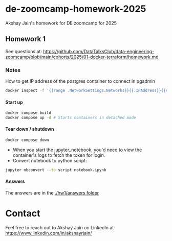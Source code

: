 # de-zoomcamp-homework-2025
Akshay Jain's homework for DE zoomcamp for 2025

## Homework 1
See questions at: https://github.com/DataTalksClub/data-engineering-zoomcamp/blob/main/cohorts/2025/01-docker-terraform/homework.md

### Notes
How to get IP address of the postgres container to connect in pgadmin
```bash
docker inspect -f '{{range .NetworkSettings.Networks}}{{.IPAddress}}{{end}}' postgres
```
#### Start up
```bash
docker compose build
docker compose up -d # Starts containers in detached mode
```
#### Tear down / shutdown
```bash
docker compose down
```
- When you start the jupyter_notebook, you'd need to view the container's logs to fetch the token for login.
- Convert notebook to python script:
```bash
jupyter nbconvert --to script notebook.ipynb
```

#### Answers
The answers are in the [./hw1/answers folder](./hw1/answers)

# Contact
Feel free to reach out to Akshay Jain on LinkedIn at https://www.linkedin.com/in/akshayrjain/